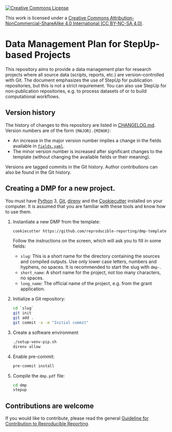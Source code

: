 [![Creative Commons License](https://i.creativecommons.org/l/by-nc-sa/4.0/88x31.png)](http://creativecommons.org/licenses/by-nc-sa/4.0/)

This work is licensed under a [Creative Commons Attribution-NonCommercial-ShareAlike 4.0 International (CC BY-NC-SA 4.0)](http://creativecommons.org/licenses/by-nc-sa/4.0/).


# Data Management Plan for StepUp-based Projects

This repository aims to provide a data management plan for research projects
where all source data (scripts, reports, etc.) are version-controlled with Git.
The document emphasizes the use of StepUp for publication repositories,
but this is not a strict requirement.
You can also use StepUp for non-publication repositories,
e.g. to process datasets of or to build computational workflows.


## Version history

The history of changes to this repository are listed in [CHANGELOG.md](CHANGELOG.md).
Version numbers are of the form `{MAJOR}.{MINOR}`:

- An increase in the major version number implies a change
  in the fields available in [`fields.yaml`]({{cookiecutter.slug}}/dmp/fields.yaml).
- The minor version number is increased after significant changes
  to the template (without changing the available fields or their meaning).

Versions are tagged commits in the Git history.
Author contributions can also be found in the Git history.


## Creating a DMP for a new project.

You must have
[Python](https://www.python.org/) 3,
[Git](https://git-scm.com/),
[direnv](https://direnv.net/)
and the [Cookiecutter](https://www.cookiecutter.io/)
installed on your computer.
It is assumed that you are familiar with these tools and know how to use them.

1. Instantiate a new DMP from the template:

    ```bash
    cookiecutter https://github.com/reproducible-reporting/dmp-template
    ```

    Follow the instructions on the screen, which will ask you to fill in some fields:

    - `slug`:
      This is a short name for the directory containing the sources and compiled outputs.
      Use only lower case letters, numbers and hyphens, no spaces.
      It is recommended to start the slug with `dmp-`.
    - `short_name`:
      A short name for the project, not too many characters, no spaces.
    - `long_name`:
      The official name of the project, e.g. from the grant application.

2. Initialize a Git repository:

    ```bash
    cd `slug`
    git init
    git add .
    git commit -a -m "Initial commit"
    ```

3. Create a software environment

    ```bash
    ./setup-venv-pip.sh
    direnv allow
    ```

4. Enable pre-commit:

    ```bash
    pre-commit install
    ```

5. Compile the `dmp.pdf` file:

    ```bash
    cd dmp
    stepup
    ```


## Contributions are welcome

If you would like to contribute, please read the general
[Guideline for Contribution to Reproducible Reporting](https://github.com/reproducible-reporting/.github/blob/main/CONTRIBUTING.md).
